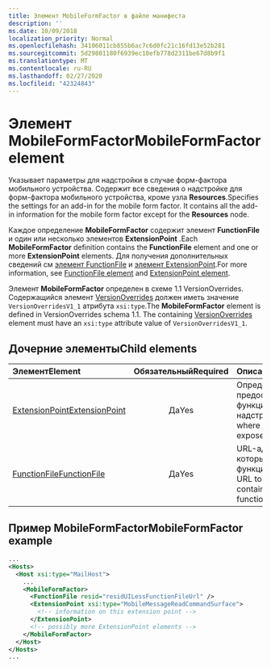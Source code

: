 ```yaml
---
title: Элемент MobileFormFactor в файле манифеста
description: ''
ms.date: 10/09/2018
localization_priority: Normal
ms.openlocfilehash: 34106011cb855b6ac7c6d0fc21c16fd13e52b281
ms.sourcegitcommit: 5d29801180f6939ec10efb778d2311be67d8b9f1
ms.translationtype: MT
ms.contentlocale: ru-RU
ms.lasthandoff: 02/27/2020
ms.locfileid: "42324843"
---
```

# <a name="mobileformfactor-element"></a><span data-ttu-id="0b483-102">Элемент MobileFormFactor</span><span class="sxs-lookup"><span data-stu-id="0b483-102">MobileFormFactor element</span></span>

<span data-ttu-id="0b483-p101">Указывает параметры для надстройки в случае форм-фактора мобильного устройства. Содержит все сведения о надстройке для форм-фактора мобильного устройства, кроме узла **Resources**.</span><span class="sxs-lookup"><span data-stu-id="0b483-p101">Specifies the settings for an add-in for the mobile form factor. It contains all the add-in information for the mobile form factor except for the **Resources** node.</span></span>

<span data-ttu-id="0b483-105">Каждое определение **MobileFormFactor** содержит элемент **FunctionFile** и один или несколько элементов **ExtensionPoint** .</span><span class="sxs-lookup"><span data-stu-id="0b483-105">Each **MobileFormFactor** definition contains the **FunctionFile** element and one or more **ExtensionPoint** elements.</span></span> <span data-ttu-id="0b483-106">Для получения дополнительных сведений см [элемент FunctionFile](functionfile.md) и [элемент ExtensionPoint](extensionpoint.md).</span><span class="sxs-lookup"><span data-stu-id="0b483-106">For more information, see [FunctionFile element](functionfile.md) and [ExtensionPoint element](extensionpoint.md).</span></span>

<span data-ttu-id="0b483-p103">Элемент **MobileFormFactor** определен в схеме 1.1 VersionOverrides. Содержащийся элемент [VersionOverrides](versionoverrides.md) должен иметь значение `VersionOverridesV1_1` атрибута `xsi:type`.</span><span class="sxs-lookup"><span data-stu-id="0b483-p103">The **MobileFormFactor** element is defined in VersionOverrides schema 1.1. The containing [VersionOverrides](versionoverrides.md) element must have an `xsi:type` attribute value of `VersionOverridesV1_1`.</span></span>

## <a name="child-elements"></a><span data-ttu-id="0b483-109">Дочерние элементы</span><span class="sxs-lookup"><span data-stu-id="0b483-109">Child elements</span></span>

| <span data-ttu-id="0b483-110">Элемент</span><span class="sxs-lookup"><span data-stu-id="0b483-110">Element</span></span>                               | <span data-ttu-id="0b483-111">Обязательный</span><span class="sxs-lookup"><span data-stu-id="0b483-111">Required</span></span> | <span data-ttu-id="0b483-112">Описание</span><span class="sxs-lookup"><span data-stu-id="0b483-112">Description</span></span>  |
|:--------------------------------------|:--------:|:-------------|
| [<span data-ttu-id="0b483-113">ExtensionPoint</span><span class="sxs-lookup"><span data-stu-id="0b483-113">ExtensionPoint</span></span>](extensionpoint.md) | <span data-ttu-id="0b483-114">Да</span><span class="sxs-lookup"><span data-stu-id="0b483-114">Yes</span></span>      | <span data-ttu-id="0b483-115">Определяет, где предоставляются функции надстройки.</span><span class="sxs-lookup"><span data-stu-id="0b483-115">Defines where an add-in exposes functionality.</span></span> |
| [<span data-ttu-id="0b483-116">FunctionFile</span><span class="sxs-lookup"><span data-stu-id="0b483-116">FunctionFile</span></span>](functionfile.md)     | <span data-ttu-id="0b483-117">Да</span><span class="sxs-lookup"><span data-stu-id="0b483-117">Yes</span></span>      | <span data-ttu-id="0b483-118">URL-адрес файла, который содержит функции JavaScript.</span><span class="sxs-lookup"><span data-stu-id="0b483-118">A URL to a file that contains JavaScript functions.</span></span>|

## <a name="mobileformfactor-example"></a><span data-ttu-id="0b483-119">Пример MobileFormFactor</span><span class="sxs-lookup"><span data-stu-id="0b483-119">MobileFormFactor example</span></span>

```xml
...
<Hosts>
  <Host xsi:type="MailHost">
    ...
    <MobileFormFactor>
      <FunctionFile resid="residUILessFunctionFileUrl" />
      <ExtensionPoint xsi:type="MobileMessageReadCommandSurface">
        <!-- information on this extension point -->
      </ExtensionPoint> 
      <!-- possibly more ExtensionPoint elements -->
    </MobileFormFactor>
  </Host>
</Hosts>
...
```
